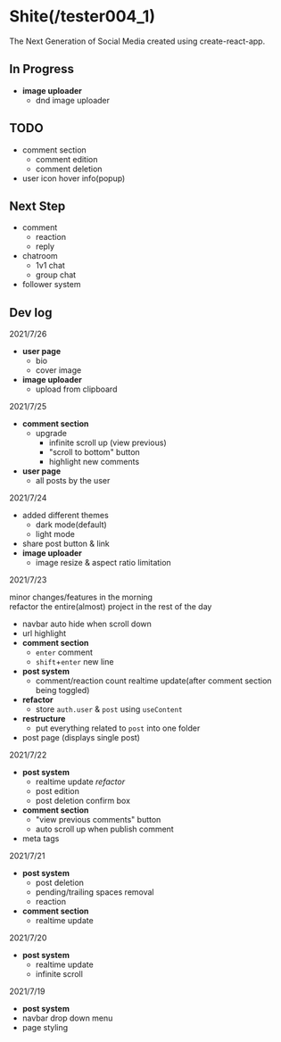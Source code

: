 # Shite(/tester004_1)

The Next Generation of Social Media created using create-react-app.

## In Progress

- **image uploader**
  - dnd image uploader

## TODO

- comment section
  - comment edition
  - comment deletion
- user icon hover info(popup)

## Next Step

- comment
  - reaction
  - reply
- chatroom
  - 1v1 chat
  - group chat
- follower system

## Dev log

2021/7/26

- **user page**
  - bio
  - cover image
- **image uploader**
  - upload from clipboard

2021/7/25

- **comment section**
  - upgrade
    - infinite scroll up (view previous)
    - "scroll to bottom" button
    - highlight new comments
- **user page**
  - all posts by the user

2021/7/24

- added different themes
  - dark mode(default)
  - light mode
- share post button & link
- **image uploader**
  - image resize & aspect ratio limitation

2021/7/23

minor changes/features in the morning  
refactor the entire(almost) project in the rest of the day

- navbar auto hide when scroll down
- url highlight
- **comment section**
  - `enter` comment
  - `shift`+`enter` new line
- **post system**
  - comment/reaction count realtime update(after comment section being toggled)
- **refactor**
  - store `auth.user` & `post` using `useContent`
- **restructure**
  - put everything related to `post` into one folder
- post page (displays single post)

2021/7/22

- **post system**
  - realtime update _refactor_
  - post edition
  - post deletion confirm box
- **comment section**
  - "view previous comments" button
  - auto scroll up when publish comment
- meta tags

2021/7/21

- **post system**
  - post deletion
  - pending/trailing spaces removal
  - reaction
- **comment section**
  - realtime update

2021/7/20

- **post system**
  - realtime update
  - infinite scroll

2021/7/19

- **post system**
- navbar drop down menu
- page styling
